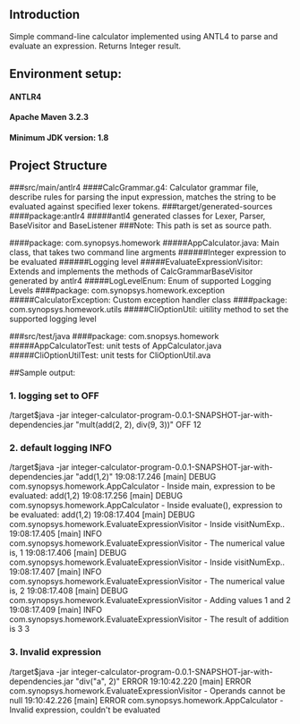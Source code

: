 ## Introduction
Simple command-line calculator implemented using ANTL4 to parse and evaluate an expression.
Returns Integer result.

## Environment setup:
#### ANTLR4
#### Apache Maven 3.2.3
#### Minimum JDK version: 1.8

## Project Structure
###src/main/antlr4
####CalcGrammar.g4: Calculator grammar file, describe rules for parsing the input expression, matches the string to be evaluated against specified lexer tokens.
###target/generated-sources
####package:antlr4
#####antl4 generated classes for Lexer, Parser, BaseVisitor and BaseListener
###Note: This path is set as source path.

####package: com.synopsys.homework
#####AppCalculator.java: Main class, that takes two command line argments
######Integer expression to be evaluated
######Logging level
#####EvaluateExpressionVisitor: Extends and implements the methods of CalcGrammarBaseVisitor generated by antlr4
#####LogLevelEnum: Enum of supported Logging Levels
####package: com.synopsys.homework.exception
#####CalculatorException: Custom exception handler class
####package: com.synopsys.homework.utils
#####CliOptionUtil: uitility method to set the supported logging level

###src/test/java
####package: com.snopsys.homework
#####AppCalculatorTest: unit tests of AppCalculator.java
#####CliOptionUtilTest: unit tests for CliOptionUtil.ava


##Sample output:

### 1. logging set to OFF
/target$java -jar integer-calculator-program-0.0.1-SNAPSHOT-jar-with-dependencies.jar
 "mult(add(2, 2), div(9, 3))" OFF
12
### 2. default logging INFO
/target$java -jar integer-calculator-program-0.0.1-SNAPSHOT-jar-with-dependencies.jar "add(1,2)"
19:08:17.246 [main] DEBUG com.synopsys.homework.AppCalculator - Inside main, expression to be evaluated: add(1,2)
19:08:17.256 [main] DEBUG com.synopsys.homework.AppCalculator - Inside evaluate(), expression to be evaluated: add(1,2)
19:08:17.404 [main] DEBUG com.synopsys.homework.EvaluateExpressionVisitor - Inside visitNumExp..
19:08:17.405 [main] INFO com.synopsys.homework.EvaluateExpressionVisitor - The numerical value is, 1
19:08:17.406 [main] DEBUG com.synopsys.homework.EvaluateExpressionVisitor - Inside visitNumExp..
19:08:17.407 [main] INFO com.synopsys.homework.EvaluateExpressionVisitor - The numerical value is, 2
19:08:17.408 [main] DEBUG com.synopsys.homework.EvaluateExpressionVisitor - Adding values 1 and 2
19:08:17.409 [main] INFO com.synopsys.homework.EvaluateExpressionVisitor - The result of addition is 3
3

### 3. Invalid expression
/target$java -jar integer-calculator-program-0.0.1-SNAPSHOT-jar-with-dependencies.jar "div("a", 2)" ERROR
19:10:42.220 [main] ERROR com.synopsys.homework.EvaluateExpressionVisitor - Operands cannot be null
19:10:42.226 [main] ERROR com.synopsys.homework.AppCalculator - Invalid expression, couldn't be evaluated
